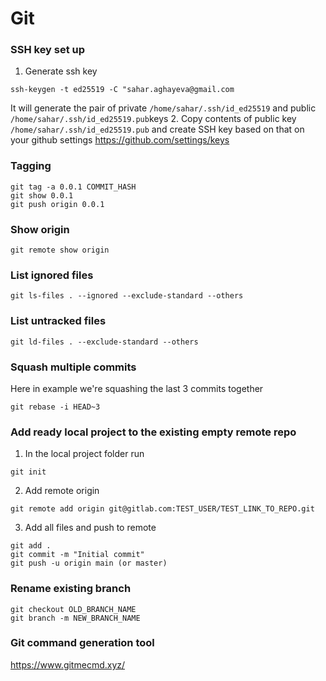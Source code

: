 # Git

### SSH key set up
1. Generate ssh key
````
ssh-keygen -t ed25519 -C "sahar.aghayeva@gmail.com
````
It will generate the pair of private `/home/sahar/.ssh/id_ed25519` and public `/home/sahar/.ssh/id_ed25519.pub`keys 
2. Copy contents of public key `/home/sahar/.ssh/id_ed25519.pub` and create SSH key based on that on your github settings https://github.com/settings/keys

### Tagging
````
git tag -a 0.0.1 COMMIT_HASH
git show 0.0.1
git push origin 0.0.1
````

### Show origin
````
git remote show origin
````

### List ignored files
````
git ls-files . --ignored --exclude-standard --others
````

### List untracked files
````
git ld-files . --exclude-standard --others
````

### Squash multiple commits
Here in example we're squashing the last 3 commits together
````
git rebase -i HEAD~3
````

### Add ready local project to the existing empty remote repo
1. In the local project folder run
````
git init
````
2. Add remote origin
````
git remote add origin git@gitlab.com:TEST_USER/TEST_LINK_TO_REPO.git
````
3. Add all files and push to remote
````
git add .
git commit -m "Initial commit"
git push -u origin main (or master)
````

### Rename existing branch
````
git checkout OLD_BRANCH_NAME
git branch -m NEW_BRANCH_NAME
````

### Git command generation tool
https://www.gitmecmd.xyz/